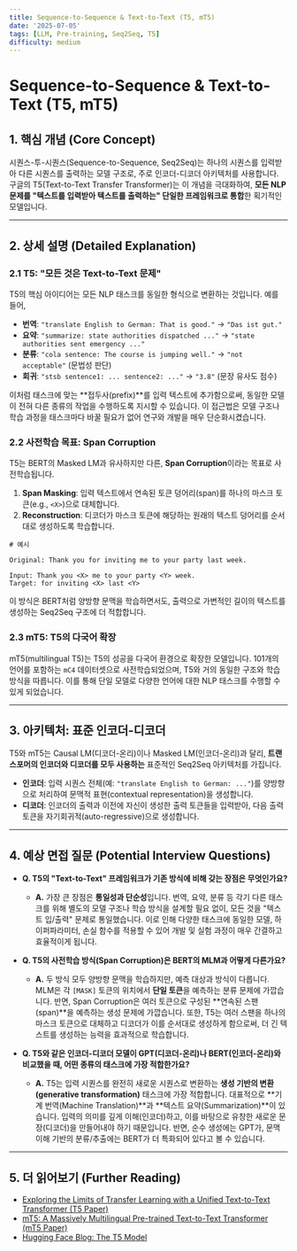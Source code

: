```yaml
---
title: Sequence-to-Sequence & Text-to-Text (T5, mT5)
date: '2025-07-05'
tags: [LLM, Pre-training, Seq2Seq, T5]
difficulty: medium
---
```


# Sequence-to-Sequence & Text-to-Text (T5, mT5)

## 1. 핵심 개념 (Core Concept)

시퀀스-투-시퀀스(Sequence-to-Sequence, Seq2Seq)는 하나의 시퀀스를 입력받아 다른 시퀀스를 출력하는 모델 구조로, 주로 인코더-디코더 아키텍처를 사용합니다. 구글의 T5(Text-to-Text Transfer Transformer)는 이 개념을 극대화하여, **모든 NLP 문제를 "텍스트를 입력받아 텍스트를 출력하는" 단일한 프레임워크로 통합**한 획기적인 모델입니다.

______________________________________________________________________

## 2. 상세 설명 (Detailed Explanation)

### 2.1 T5: "모든 것은 Text-to-Text 문제"

T5의 핵심 아이디어는 모든 NLP 태스크를 동일한 형식으로 변환하는 것입니다. 예를 들어,

- **번역**: `"translate English to German: That is good."` -> `"Das ist gut."`
- **요약**: `"summarize: state authorities dispatched ..."` -> `"state authorities sent emergency ..."`
- **분류**: `"cola sentence: The course is jumping well."` -> `"not acceptable"` (문법성 판단)
- **회귀**: `"stsb sentence1: ... sentence2: ..."` -> `"3.8"` (문장 유사도 점수)

이처럼 태스크에 맞는 \*\*접두사(prefix)\*\*를 입력 텍스트에 추가함으로써, 동일한 모델이 전혀 다른 종류의 작업을 수행하도록 지시할 수 있습니다. 이 접근법은 모델 구조나 학습 과정을 태스크마다 바꿀 필요가 없어 연구와 개발을 매우 단순화시켰습니다.

### 2.2 사전학습 목표: Span Corruption

T5는 BERT의 Masked LM과 유사하지만 다른, **Span Corruption**이라는 목표로 사전학습됩니다.

1. **Span Masking**: 입력 텍스트에서 연속된 토큰 덩어리(span)를 하나의 마스크 토큰(e.g., `<X>`)으로 대체합니다.
1. **Reconstruction**: 디코더가 마스크 토큰에 해당하는 원래의 텍스트 덩어리를 순서대로 생성하도록 학습합니다.

```
# 예시

Original: Thank you for inviting me to your party last week.

Input: Thank you <X> me to your party <Y> week.
Target: for inviting <X> last <Y>
```

이 방식은 BERT처럼 양방향 문맥을 학습하면서도, 출력으로 가변적인 길이의 텍스트를 생성하는 Seq2Seq 구조에 더 적합합니다.

### 2.3 mT5: T5의 다국어 확장

mT5(multilingual T5)는 T5의 성공을 다국어 환경으로 확장한 모델입니다. 101개의 언어를 포함하는 `mC4` 데이터셋으로 사전학습되었으며, T5와 거의 동일한 구조와 학습 방식을 따릅니다. 이를 통해 단일 모델로 다양한 언어에 대한 NLP 태스크를 수행할 수 있게 되었습니다.

______________________________________________________________________

## 3. 아키텍처: 표준 인코더-디코더

T5와 mT5는 Causal LM(디코더-온리)이나 Masked LM(인코더-온리)과 달리, **트랜스포머의 인코더와 디코더를 모두 사용하는** 표준적인 Seq2Seq 아키텍처를 가집니다.

- **인코더**: 입력 시퀀스 전체(예: `"translate English to German: ..."`)를 양방향으로 처리하여 문맥적 표현(contextual representation)을 생성합니다.
- **디코더**: 인코더의 출력과 이전에 자신이 생성한 출력 토큰들을 입력받아, 다음 출력 토큰을 자기회귀적(auto-regressive)으로 생성합니다.

______________________________________________________________________

## 4. 예상 면접 질문 (Potential Interview Questions)

- **Q. T5의 "Text-to-Text" 프레임워크가 기존 방식에 비해 갖는 장점은 무엇인가요?**

  - **A.** 가장 큰 장점은 **통일성과 단순성**입니다. 번역, 요약, 분류 등 각기 다른 태스크를 위해 별도의 모델 구조나 학습 방식을 설계할 필요 없이, 모든 것을 "텍스트 입/출력" 문제로 통일했습니다. 이로 인해 다양한 태스크에 동일한 모델, 하이퍼파라미터, 손실 함수를 적용할 수 있어 개발 및 실험 과정이 매우 간결하고 효율적이게 됩니다.

- **Q. T5의 사전학습 방식(Span Corruption)은 BERT의 MLM과 어떻게 다른가요?**

  - **A.** 두 방식 모두 양방향 문맥을 학습하지만, 예측 대상과 방식이 다릅니다. MLM은 각 `[MASK]` 토큰의 위치에서 **단일 토큰**을 예측하는 분류 문제에 가깝습니다. 반면, Span Corruption은 여러 토큰으로 구성된 \*\*연속된 스팬(span)\*\*을 예측하는 생성 문제에 가깝습니다. 또한, T5는 여러 스팬을 하나의 마스크 토큰으로 대체하고 디코더가 이를 순서대로 생성하게 함으로써, 더 긴 텍스트를 생성하는 능력을 효과적으로 학습합니다.

- **Q. T5와 같은 인코더-디코더 모델이 GPT(디코더-온리)나 BERT(인코더-온리)와 비교했을 때, 어떤 종류의 태스크에 가장 적합한가요?**

  - **A.** T5는 입력 시퀀스를 완전히 새로운 시퀀스로 변환하는 **생성 기반의 변환(generative transformation)** 태스크에 가장 적합합니다. 대표적으로 \*\*기계 번역(Machine Translation)\*\*과 \*\*텍스트 요약(Summarization)\*\*이 있습니다. 입력의 의미를 깊게 이해(인코더)하고, 이를 바탕으로 유창한 새로운 문장(디코더)을 만들어내야 하기 때문입니다. 반면, 순수 생성에는 GPT가, 문맥 이해 기반의 분류/추출에는 BERT가 더 특화되어 있다고 볼 수 있습니다.

______________________________________________________________________

## 5. 더 읽어보기 (Further Reading)

- [Exploring the Limits of Transfer Learning with a Unified Text-to-Text Transformer (T5 Paper)](https://arxiv.org/abs/1910.10683)
- [mT5: A Massively Multilingual Pre-trained Text-to-Text Transformer (mT5 Paper)](https://arxiv.org/abs/2010.11934)
- [Hugging Face Blog: The T5 Model](https://huggingface.co/blog/t5)
